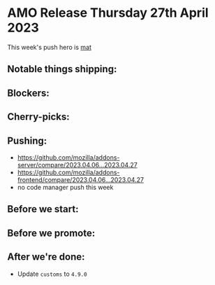 # AMO Release Thursday 27th April 2023

This week's push hero is [mat](https://github.com/diox)

## Notable things shipping:

## Blockers:

## Cherry-picks:

## Pushing:

- https://github.com/mozilla/addons-server/compare/2023.04.06...2023.04.27
- https://github.com/mozilla/addons-frontend/compare/2023.04.06...2023.04.27
- no code manager push this week

## Before we start:


## Before we promote:

## After we're done:
- Update `customs` to `4.9.0`
